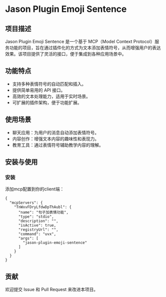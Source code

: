 # Jason Plugin Emoji Sentence

## 项目描述

Jason Plugin Emoji Sentence 是一个基于 MCP（Model Context Protocol）服务功能的项目，旨在通过插件化的方式为文本添加表情符号，从而增强用户的表达效果。该项目提供了灵活的接口，便于集成到各种应用场景中。

## 功能特点
- 支持多种表情符号的自动匹配和插入。
- 提供简单易用的 API 接口。
- 高效的文本处理能力，适用于实时场景。
- 可扩展的插件架构，便于功能扩展。

## 使用场景
- 聊天应用：为用户的消息自动添加表情符号。
- 内容创作：增强文本内容的趣味性和表现力。
- 教育工具：通过表情符号辅助教学内容的理解。

## 安装与使用

### 安装
添加mcp配置到你的client端：
```
{
  "mcpServers": {
    "TnWxvFDryLfdwDpThAubl": {
      "name": "句子加表情功能",
      "type": "stdio",
      "description": "",
      "isActive": true,
      "registryUrl": "",
      "command": "uvx",
      "args": [
        "jason-plugin-emoji-sentence"
      ]
    }
  }
}
```

## 贡献
欢迎提交 Issue 和 Pull Request 来改进本项目。